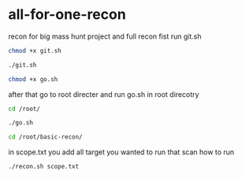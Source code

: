 # all-for-one-recon
recon for big mass hunt project and full recon 
fist run git.sh 

<!-- code blocks -->
```bash
chmod +x git.sh
```
```bash
./git.sh
```
```bash
chmod +x go.sh 
```

after that go to root directer and run go.sh in root direcotry

```bash
cd /root/
```
```bash
./go.sh
```
```bash
cd /root/basic-recon/
```
in scope.txt you add all target you wanted to run that scan 
how to run 
```bash
./recon.sh scope.txt
```
